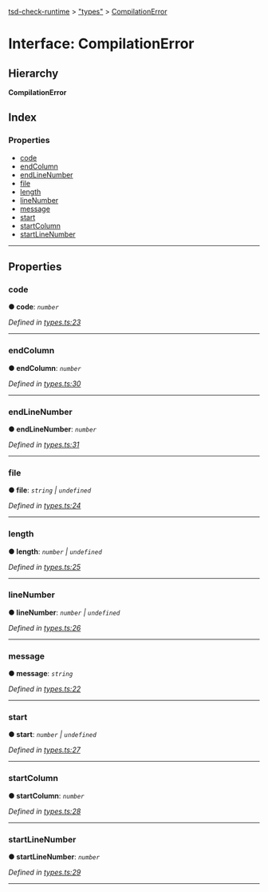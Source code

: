 [tsd-check-runtime](../README.md) > ["types"](../modules/_types_.md) > [CompilationError](../interfaces/_types_.compilationerror.md)

# Interface: CompilationError

## Hierarchy

**CompilationError**

## Index

### Properties

* [code](_types_.compilationerror.md#code)
* [endColumn](_types_.compilationerror.md#endcolumn)
* [endLineNumber](_types_.compilationerror.md#endlinenumber)
* [file](_types_.compilationerror.md#file)
* [length](_types_.compilationerror.md#length)
* [lineNumber](_types_.compilationerror.md#linenumber)
* [message](_types_.compilationerror.md#message)
* [start](_types_.compilationerror.md#start)
* [startColumn](_types_.compilationerror.md#startcolumn)
* [startLineNumber](_types_.compilationerror.md#startlinenumber)

---

## Properties

<a id="code"></a>

###  code

**● code**: *`number`*

*Defined in [types.ts:23](https://github.com/cancerberoSgx/tsd-check-runtime/blob/78b03d8/src/types.ts#L23)*

___
<a id="endcolumn"></a>

###  endColumn

**● endColumn**: *`number`*

*Defined in [types.ts:30](https://github.com/cancerberoSgx/tsd-check-runtime/blob/78b03d8/src/types.ts#L30)*

___
<a id="endlinenumber"></a>

###  endLineNumber

**● endLineNumber**: *`number`*

*Defined in [types.ts:31](https://github.com/cancerberoSgx/tsd-check-runtime/blob/78b03d8/src/types.ts#L31)*

___
<a id="file"></a>

###  file

**● file**: *`string` \| `undefined`*

*Defined in [types.ts:24](https://github.com/cancerberoSgx/tsd-check-runtime/blob/78b03d8/src/types.ts#L24)*

___
<a id="length"></a>

###  length

**● length**: *`number` \| `undefined`*

*Defined in [types.ts:25](https://github.com/cancerberoSgx/tsd-check-runtime/blob/78b03d8/src/types.ts#L25)*

___
<a id="linenumber"></a>

###  lineNumber

**● lineNumber**: *`number` \| `undefined`*

*Defined in [types.ts:26](https://github.com/cancerberoSgx/tsd-check-runtime/blob/78b03d8/src/types.ts#L26)*

___
<a id="message"></a>

###  message

**● message**: *`string`*

*Defined in [types.ts:22](https://github.com/cancerberoSgx/tsd-check-runtime/blob/78b03d8/src/types.ts#L22)*

___
<a id="start"></a>

###  start

**● start**: *`number` \| `undefined`*

*Defined in [types.ts:27](https://github.com/cancerberoSgx/tsd-check-runtime/blob/78b03d8/src/types.ts#L27)*

___
<a id="startcolumn"></a>

###  startColumn

**● startColumn**: *`number`*

*Defined in [types.ts:28](https://github.com/cancerberoSgx/tsd-check-runtime/blob/78b03d8/src/types.ts#L28)*

___
<a id="startlinenumber"></a>

###  startLineNumber

**● startLineNumber**: *`number`*

*Defined in [types.ts:29](https://github.com/cancerberoSgx/tsd-check-runtime/blob/78b03d8/src/types.ts#L29)*

___

